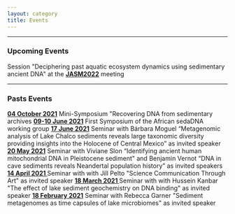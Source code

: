```yaml
---
layout: category
title: Events
---
```


---

<div class="section">
<h3 class="section-title underline">Upcoming Events</h3>
<p>Session "Deciphering past aquatic ecosystem dynamics using sedimentary ancient DNA" at the <a href="https://jasm2022.aquaticsocieties.org/"><b>JASM2022</b></a> meeting</p>
</div>


---

<div class="section">
<h3 class="section-title underline">Pasts Events</h3>

<a href="https://www.youtube.com/watch?v=-57oTu1CrpU"><b>04 October 2021</b></a> Mini-Symposium "Recovering DNA from sedimentary archives
<a href="https://www.youtube.com/watch?v=17sp_5l928s"><b>09-10 June 2021</b></a> First Symposium of the African sedaDNA working group
<a href="https://www.youtube.com/watch?v=ioBCcIICxwQ"><b>17 June 2021</b></a> Seminar with Bárbara Moguel  “Metagenomic analysis of Lake Chalco sediments reveals large taxonomic diversity providing insights into the Holocene of Central Mexico” as invited speaker
<a href="https://www.youtube.com/watch?v=0QYkxPMCQuk"><b>20 May 2021</b></a> Seminar with Viviane Slon “Identifying ancient human mitochondrial DNA in Pleistocene sediment" and Benjamin Vernot “DNA in cave sediments reveals Neandertal population history” as invited speakers
<a href="https://www.youtube.com/watch?v=ZPYRj8lIn-c"><b>14 April 2021 </b></a> Seminar with with Jill Pelto "Science Communication Through Art" as invited speaker
<a href="https://www.youtube.com/watch?v=59ZmHbODaUk"><b>18 March 2021 </b></a> Seminar with with Hussein Kanbar "The effect of lake sediment geochemistry on DNA binding" as invited speaker
<a href="https://www.youtube.com/watch?v=0xt41PY25Xs"><b>18 February 2021</b></a> Seminar with Rebecca Garner "Sediment metagenomes as time capsules of lake microbiomes" as invited speaker
